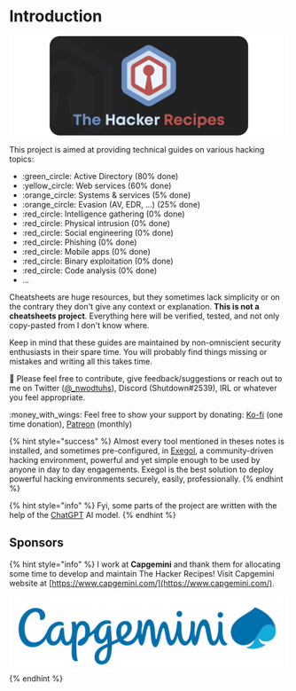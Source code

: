 # Introduction

<div align="center">

<img src=".gitbook/assets/thr_preview (1).png" alt="">

</div>



This project is aimed at providing technical guides on various hacking topics:

* :green\_circle: Active Directory (80% done)
* :yellow\_circle: Web services (60% done)
* :orange\_circle: Systems & services (5% done)
* :orange\_circle: Evasion (AV, EDR, ...) (25% done)
* :red\_circle: Intelligence gathering (0% done)
* :red\_circle: Physical intrusion (0% done)
* :red\_circle: Social engineering (0% done)
* :red\_circle: Phishing (0% done)
* :red\_circle: Mobile apps (0% done)
* :red\_circle: Binary exploitation (0% done)
* :red\_circle: Code analysis (0% done)
* ...

Cheatsheets are huge resources, but they sometimes lack simplicity or on the contrary they don't give any context or explanation. **This is not a cheatsheets project**. Everything here will be verified, tested, and not only copy-pasted from I don't know where.

Keep in mind that these guides are maintained by non-omniscient security enthusiasts in their spare time. You will probably find things missing or mistakes and writing all this takes time.

:mega: Please feel free to contribute, give feedback/suggestions or reach out to me on Twitter ([@\_nwodtuhs](https://twitter.com/\_nwodtuhs)), Discord (Shutdown#2539), IRL or whatever you feel appropriate.

:money\_with\_wings: Feel free to show your support by donating: [Ko-fi](https://ko-fi.com/the\_real\_slim\_shutdown) (one time donation), [Patreon](https://www.patreon.com/nwodtuhs) (monthly)

{% hint style="success" %}
Almost every tool mentioned in theses notes is installed, and sometimes pre-configured, in [Exegol](https://exegol.rtfd.io/), a community-driven hacking environment, powerful and yet simple enough to be used by anyone in day to day engagements. Exegol is the best solution to deploy powerful hacking environments securely, easily, professionally.
{% endhint %}

{% hint style="info" %}
Fyi, some parts of the project are written with the help of the [ChatGPT](https://openai.com/blog/chatgpt/) AI model.
{% endhint %}

## Sponsors

{% hint style="info" %}
I work at **Capgemini** and thank them for allocating some time to develop and maintain The Hacker Recipes! Visit Capgemini website at [https://www.capgemini.com/](https://www.capgemini.com/).

![](.gitbook/assets/capgemini.png)
{% endhint %}
